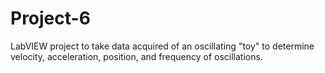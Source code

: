 # Project-6

LabVIEW project to take data acquired of an oscillating "toy" to determine velocity, acceleration, position, and frequency of oscillations.
